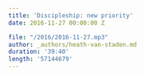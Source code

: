 ```yaml
---
title: 'Discipleship: new priority'
date: 2016-11-27 00:00:00 Z

file: "/2016/2016-11-27.mp3"
author: _authors/heath-van-staden.md
duration: '39:40'
length: '57144679'
---
```

